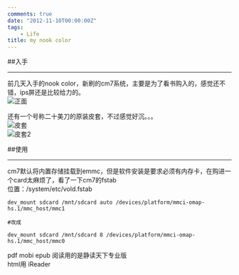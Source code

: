 ```yaml
---
comments: true
date: "2012-11-10T00:00:00Z"
tags:
    - Life
title: my nook color
---
```

##入手
* * *
前几天入手的nook color，新刷的cm7系统，主要是为了看书购入的，感觉还不错，ips屏还是比较给力的。  
![正面](http://pic.yupoo.com/waqei_v/Cpdaqzbo/14tRpy.jpg)  

<!--more-->
还有一个号称二十美刀的原装皮套，不过感觉好沉。。。  
![皮套](http://pic.yupoo.com/waqei_v/CpdapX9W/pV950.jpg)  
![皮套2](http://pic.yupoo.com/waqei_v/CpdaqExr/N4JFS.jpg)  

##使用
*  * *
cm7默认将内置存储挂载到emmc，但是软件安装是要求必须有内存卡，在购进一个card太麻烦了，看了一下cm7的fstab  
位置：/system/etc/vold.fstab
	
	dev_mount sdcard /mnt/sdcard auto /devices/platform/mmci-omap-hs.1/mmc_host/mmc1
	
	#改成

	dev_mount sdcard /mnt/sdcard 8 /devices/platform/mmci-omap-hs.1/mmc_host/mmc0

pdf mobi epub 阅读用的是静读天下专业版  
html用 iReader
